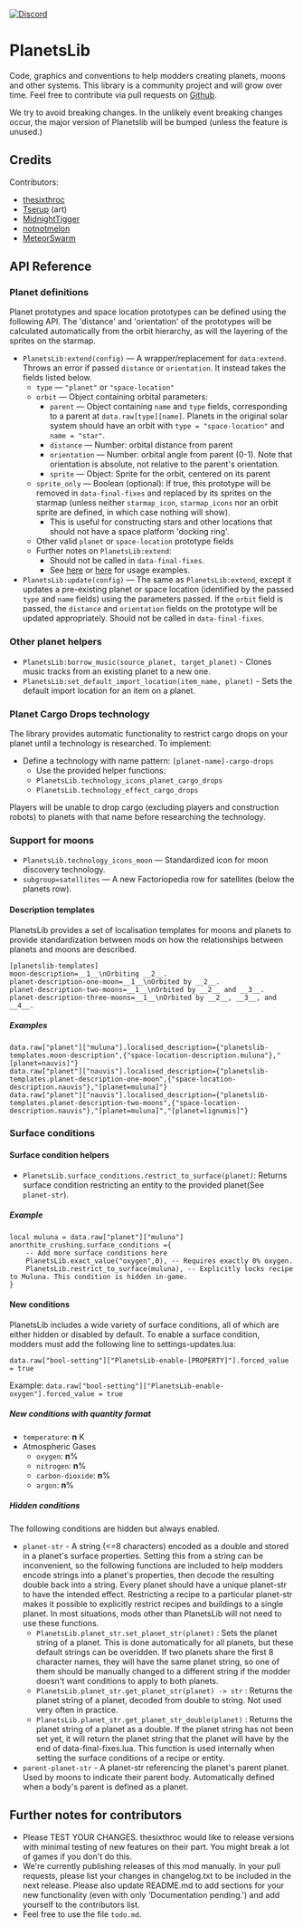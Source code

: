 [![Discord](https://img.shields.io/badge/Discord-%235865F2.svg?style=for-the-badge&logo=discord&logoColor=white)](https://discord.gg/VuVhYUBbWE)

# PlanetsLib

Code, graphics and conventions to help modders creating planets, moons and other systems. This library is a community project and will grow over time. Feel free to contribute via pull requests on [Github](https://github.com/danielmartin0/PlanetsLib).

We try to avoid breaking changes. In the unlikely event breaking changes occur, the major version of Planetslib will be bumped (unless the feature is unused.)

## Credits

Contributors:

* [thesixthroc](https://mods.factorio.com/user/thesixthroc)
* [Tserup](https://mods.factorio.com/user/Tserup) (art)
* [MidnightTigger](https://mods.factorio.com/user/Midnighttigger)
* [notnotmelon](https://mods.factorio.com/user/notnotmelon)
* [MeteorSwarm](https://mods.factorio.com/user/MeteorSwarm)

## API Reference

### Planet definitions

Planet prototypes and space location prototypes can be defined using the following API. The 'distance' and 'orientation' of the prototypes will be calculated automatically from the orbit hierarchy, as will the layering of the sprites on the starmap.

* `PlanetsLib:extend(config)` — A wrapper/replacement for `data:extend`. Throws an error if passed `distance` or `orientation`. It instead takes the fields listed below.
    * `type` — `"planet"` or `"space-location"`
    * `orbit` — Object containing orbital parameters:
        * `parent` — Object containing `name` and `type` fields, corresponding to a parent at `data.raw[type][name]`. Planets in the original solar system should have an orbit with `type = "space-location"` and `name = "star"`.
        * `distance` — Number: orbital distance from parent
        * `orientation` — Number: orbital angle from parent (0-1). Note that orientation is absolute, not relative to the parent's orientation.
        * `sprite` — Object: Sprite for the orbit, centered on its parent
    * `sprite_only` — Boolean (optional): If true, this prototype will be removed in `data-final-fixes` and replaced by its sprites on the starmap (unless neither `starmap_icon`, `starmap_icons` nor an orbit sprite are defined, in which case nothing will show).
        * This is useful for constructing stars and other locations that should not have a space platform 'docking ring'.
    * Other valid `planet` or `space-location` prototype fields
    * Further notes on `PlanetsLib:extend`:
        * Should not be called in `data-final-fixes`.
        * See [here](https://github.com/danielmartin0/Cerys-Moon-of-Fulgora/blob/main/prototypes/planet/planet.lua) or [here](https://github.com/danielmartin0/PlanetsLib/issues/12#issuecomment-2585484116) for usage examples.
* `PlanetsLib:update(config)` — The same as `PlanetsLib:extend`, except it updates a pre-existing planet or space location (identified by the passed `type` and `name` fields) using the parameters passed. If the `orbit` field is passed, the `distance` and `orientation` fields on the prototype will be updated appropriately. Should not be called in `data-final-fixes`.

### Other planet helpers

* `PlanetsLib:borrow_music(source_planet, target_planet)` - Clones music tracks from an existing planet to a new one.
* `PlanetsLib:set_default_import_location(item_name, planet)` - Sets the default import location for an item on a planet.

### Planet Cargo Drops technology

The library provides automatic functionality to restrict cargo drops on your planet until a technology is researched. To implement:

* Define a technology with name pattern: `[planet-name]-cargo-drops`
    * Use the provided helper functions:
    * `PlanetsLib.technology_icons_planet_cargo_drops`
    * `PlanetsLib.technology_effect_cargo_drops`

Players will be unable to drop cargo (excluding players and construction robots) to planets with that name before researching the technology.

### Support for moons

* `PlanetsLib.technology_icons_moon` — Standardized icon for moon discovery technology.
* `subgroup=satellites` — A new Factoriopedia row for satellites (below the planets row).

#### Description templates

PlanetsLib provides a set of localisation templates for moons and planets to provide standardization between mods on how the relationships between planets and moons are described.

```
[planetslib-templates] 
moon-description=__1__\nOrbiting __2__.
planet-description-one-moon=__1__\nOrbited by __2__.
planet-description-two-moons=__1__\nOrbited by __2__ and __3__.
planet-description-three-moons=__1__\nOrbited by __2__, __3__, and __4__.
```

##### Examples
```
data.raw["planet"]["muluna"].localised_description={"planetslib-templates.moon-description",{"space-location-description.muluna"},"[planet=nauvis]"}
data.raw["planet"]["nauvis"].localised_description={"planetslib-templates.planet-description-one-moon",{"space-location-description.nauvis"},"[planet=muluna]"}
data.raw["planet"]["nauvis"].localised_description={"planetslib-templates.planet-description-two-moons",{"space-location-description.nauvis"},"[planet=muluna]","[planet=lignumis]"}
```

### Surface conditions

#### Surface condition helpers

* `PlanetsLib.surface_conditions.restrict_to_surface(planet)`: Returns surface condition restricting an entity to the provided planet(See `planet-str`).

##### Example
```
local muluna = data.raw["planet"]["muluna"]
anorthite_crushing.surface_conditions ={
    -- Add more surface conditions here
    PlanetsLib.exact_value("oxygen",0), -- Requires exactly 0% oxygen.
    PlanetsLib.restrict_to_surface(muluna), -- Explicitly locks recipe to Muluna. This condition is hidden in-game.
}
```
#### New conditions

PlanetsLib includes a wide variety of surface conditions, all of which are either hidden or disabled by default. To enable a surface condition, modders must add the following line to settings-updates.lua:

`data.raw["bool-setting"]["PlanetsLib-enable-[PROPERTY]"].forced_value = true`

Example: `data.raw["bool-setting"]["PlanetsLib-enable-oxygen"].forced_value = true`

##### New conditions with quantity format
* `temperature`: __n__ K
* Atmospheric Gases
  * `oxygen`: __n__%
  * `nitrogen`: __n__%
  * `carbon-dioxide`: __n__%
  * `argon`: __n__%

##### Hidden conditions

The following conditions are hidden but always enabled. 

* `planet-str` - A string (<=8 characters) encoded as a double and stored in a planet's surface properties. Setting this from a string can be inconvenient, so the following functions are included to help modders encode strings into a planet's properties, then decode the resulting double back into a string. Every planet should have a unique planet-str to have the intended effect. Restricting a recipe to a particular planet-str makes it possible to explicitly restrict recipes and buildings to a single planet. In most situations, mods other than PlanetsLib will not need to use these functions.
  * `PlanetsLib.planet_str.set_planet_str(planet)` : Sets the planet string of a planet. This is done automatically for all planets, but these default strings can be overidden. If two planets share the first 8 character names, they will have the same planet string, so one of them should be manually changed to a different string if the modder doesn't want conditions to apply to both planets.
  * `PlanetsLib.planet_str.get_planet_str(planet) -> str` : Returns the planet string of a planet, decoded from double to string. Not used very often in practice.
  * `PlanetsLib.planet_str.get_planet_str_double(planet)` : Returns the planet string of a planet as a double. If the planet string has not been set yet, it will return the planet string that the planet will have by the end of data-final-fixes.lua. This function is used internally when setting the surface conditions of a recipe or entity.
* `parent-planet-str` - A planet-str referencing the planet's parent planet. Used by moons to indicate their parent body. Automatically defined when a body's parent is defined as a planet.

## Further notes for contributors

* Please TEST YOUR CHANGES. thesixthroc would like to release versions with minimal testing of new features on their part. You might break a lot of games if you don't do this.
* We're currently publishing releases of this mod manually. In your pull requests, please list your changes in changelog.txt to be included in the next release. Please also update README.md to add sections for your new functionality (even with only 'Documentation pending.') and add yourself to the contributors list.
* Feel free to use the file `todo.md`.